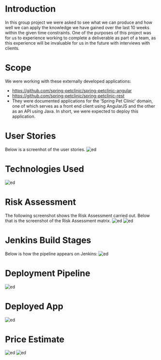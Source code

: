 # Introduction 
In this group project we were asked to see what we can produce and how well we can apply the knowledge we have gained over the last 10 weeks within the given time constraints.
One of the purposes of this project was for us to experience working to complete a deliverable as part of a team, as this experience will be invaluable for us in the future with interviews with clients. 

# Scope
We were working with these externally developed applications:
- https://github.com/spring-petclinic/spring-petclinic-angular
- https://github.com/spring-petclinic/spring-petclinic-rest
- They were documented applications for the ‘Spring Pet Clinic’ domain, one of which serves as a front end client using AngularJS and the other as an API using Java.
In short, we were expected to deploy this application.

# User Stories 
Below is a screenhot of the user stories.
![ed](./documentation/user-stories_1.jpg)

# Technologies Used
![ed](./documentation/technologies-used.jpg)

# Risk Assessment
The following screenshot shows the Risk Assessment carried out. Below that is the screenshot of the Risk Assessment matrix.
![ed](./documentation/Risk-Assessment.jpg)
![ed](./documentation/Risk-Assessment_Matrix.jpg)

# Jenkins Build Stages
Below is how the pipeline appears on Jenkins:
![ed](./documentation/jenkins-deploy.jpg)

# Deployment Pipeline 
![ed](./documentation/Deployment-pipelineV2.png)

# Deployed App 
![ed](./documentation/frontend.PNG)

# Price Estimate 
![ed](./documentation/price-estimate_ec2medium_EKS.jpg)
![ed](./documentation/imgpsh_mobile_save.jpg)



